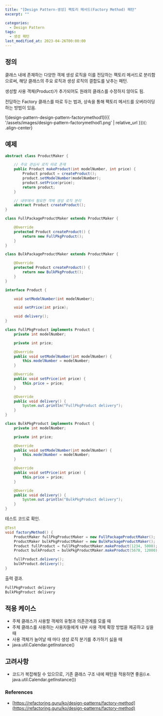 ```yaml
---
title: "[Design Pattern-생성] 팩토리 메서드(Factory Method) 패턴"
excerpt: ""

categories:
  - Design Pattern
tags:
  - 생성 패턴
last_modified_at: 2023-04-26T00:00:00
---
```



## 정의

클래스 내에 존재하는 다양한 객체 생성 로직을 이를 전담하는 팩토리 메서드로 분리함으로써, 해당 클래스의 주요 로직과 생성 로직의 결합도를 낮추는 패턴. 

생성할 사용 객체(Product)가 추가되어도 원래의 클래스를 수정하지 않아도 됨.

전담하는 Factory 클래스를 따로 두는 법과, 상속을 통해 팩토리 메서드를 오버라이딩 하는 방법이 있음.

![design-pattern-design-pattern-factorymethod1]({{ '/assets/images/design-pattern-factorymethod1.png' | relative_url }}){: .align-center}

## 예제

```java
abstract class ProductMaker {

    // 주요 관심사 로직 따로 존재
    public Product makeProduct(int modelNumber, int price) {
        Product product = createProduct();
        product.setModelNumber(modelNumber);
        product.setPrice(price);
        return product;
    }

    // 내부에서 필요한 객체 생성 로직 분리
    abstract Product createProduct();
}

class FullPackageProductMaker extends ProductMaker {

    @Override
    protected Product createProduct() {
        return new FullPkgProduct();
    }
}

class BulkPackageProductMaker extends ProductMaker {

    @Override
    protected Product createProduct() {
        return new BulkPkgProduct();
    }
}

interface Product {

    void setModelNumber(int modelNumber);

    void setPrice(int price);

    void delivery();
}

class FullPkgProduct implements Product {
    private int modelNumber;

    private int price;

    @Override
    public void setModelNumber(int modelNumber) {
        this.modelNumber = modelNumber;
    }

    @Override
    public void setPrice(int price) {
        this.price = price;
    }

    @Override
    public void delivery() {
        System.out.println("FullPkgProduct delivery");
    }
}

class BulkPkgProduct implements Product {
    private int modelNumber;

    private int price;

    @Override
    public void setModelNumber(int modelNumber) {
        this.modelNumber = modelNumber;
    }

    @Override
    public void setPrice(int price) {
        this.price = price;
    }

    @Override
    public void delivery() {
        System.out.println("BulkPkgProduct delivery");
    }
}
```

테스트 코드로 확인.

```java
@Test
void factoryMethod() {
    ProductMaker fullPkgProductMaker = new FullPackageProductMaker();
    ProductMaker bulkPkgProductMaker = new BulkPackageProductMaker();
    Product fullProduct = fullPkgProductMaker.makeProduct(1234, 5000);
    Product bulkProduct = bulkPkgProductMaker.makeProduct(5678, 12000);

    fullProduct.delivery();
    bulkProduct.delivery();
}
```

출력 결과.

```powershell
FullPkgProduct delivery
BulkPkgProduct delivery
```

## 적용 케이스

- 주체 클래스가 사용할 객체의 유형과 의존관계를 모를 때
- 주체 클래스를 사용하는 사용자들에게 내부 사용 객체 확장 방법을 제공하고 싶을 때
- 사용 객체가 늘어날 때 마다 생성 로직 분기를 추가하기 싫을 때
- java.util.Calendar.getInstance()

## 고려사항

- 코드가 복잡해질 수 있으므로, 기존 클래스 구조 내에 패턴을 적용하면 좋음(i.e. java.util.Calendar.getInstance())

### References

- [https://refactoring.guru/ko/design-patterns/factory-method](https://refactoring.guru/ko/design-patterns/factory-method)